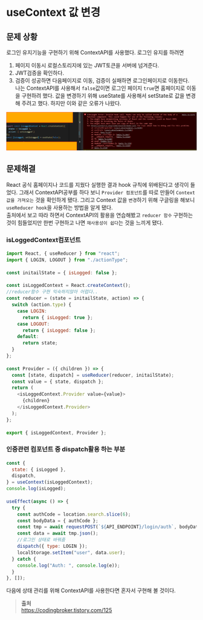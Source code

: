 # useContext 값 변경

## 문제 상황

로그인 유지기능을 구현하기 위해 ContextAPI를 사용했다.
로그인 유지를 하려면

1. 페이지 이동시 로컬스토리지에 있는 JWT토큰을 서버에 넘겨준다.
2. JWT검증을 확인하다.
3. 검증이 성공하면 다음페이지로 이동, 검증이 실패하면 로그인페이지로 이동한다.  
   나는 ContextAPI를 사용해서 `false`값이면 로그인 페이지 `true`면 홈페이지로 이동을 구현하려 했다. 값을 변경하기 위해 useState를 사용해서 setState로 값을 변경해 주려고 했다. 하지만 이와 같은 오류가 나왔다.

![CORS오류](./image/useContextError.PNG)

## 문제해결

React 공식 홈페이지나 코드를 지웠다 실행한 결과 hook 규칙에 위배된다고 생각이 들었다. 그래서 ContextAPI공부를 하다 보니 `Provider 컴포넌트`를 따로 만들어 `Context 값을 가져오는` 것을 확인하게 됐다. 그리고 Context 값을 `변경`하기 위해 구글링을 해보니 `useReducer hook`을 사용하는 방법을 알게 됐다.  
출처에서 보고 따라 하면서 ContextAPI의 활용을 연습해봤고 `reducer 함수` 구현하는 것이 힘들었지만 한번 구현하고 나면 `재사용성이 쉽다`는 것을 느끼게 됐다.

### isLoggedContext컴포넌트

```javascript
import React, { useReducer } from "react";
import { LOGIN, LOGOUT } from "./actionType";

const initailState = { isLogged: false };

const isLoggedContext = React.createContext();
//reducer함수 구현 익숙하지않아 어렵다..
const reducer = (state = initailState, action) => {
  switch (action.type) {
    case LOGIN:
      return { isLogged: true };
    case LOGOUT:
      return { isLogged: false };
    default:
      return state;
  }
};

const Provider = ({ children }) => {
  const [state, dispatch] = useReducer(reducer, initailState);
  const value = { state, dispatch };
  return (
    <isLoggedContext.Provider value={value}>
      {children}
    </isLoggedContext.Provider>
  );
};

export { isLoggedContext, Provider };
```

### 인증관련 컴포넌트 중 dispatch활용 하는 부분

```javascript
const {
  state: { isLogged },
  dispatch,
} = useContext(isLoggedContext);
console.log(isLogged);

useEffect(async () => {
  try {
    const authCode = location.search.slice(6);
    const bodyData = { authCode };
    const tmp = await requestPOST(`${API_ENDPOINT}/login/auth`, bodyData);
    const data = await tmp.json();
    //로그인 상태로 바꿔줌
    dispatch({ type: LOGIN });
    localStorage.setItem("user", data.user);
  } catch {
    console.log("Auth: ", console.log(e));
  }
}, []);
```

다음에 상태 관리를 위해 ContextAPI를 사용한다면 혼자서 구현해 볼 것이다.

> **출처**  
> https://codingbroker.tistory.com/125
